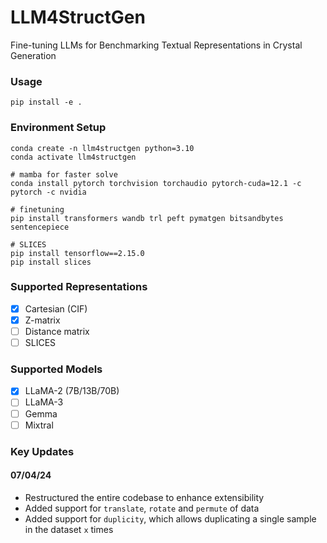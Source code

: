 # LLM4StructGen
Fine-tuning LLMs for Benchmarking Textual Representations in Crystal Generation

### Usage
```
pip install -e .
```

### Environment Setup
```
conda create -n llm4structgen python=3.10
conda activate llm4structgen

# mamba for faster solve
conda install pytorch torchvision torchaudio pytorch-cuda=12.1 -c pytorch -c nvidia

# finetuning
pip install transformers wandb trl peft pymatgen bitsandbytes sentencepiece

# SLICES
pip install tensorflow==2.15.0
pip install slices
```

### Supported Representations
- [x] Cartesian (CIF)
- [x] Z-matrix
- [ ] Distance matrix
- [ ] SLICES

### Supported Models
- [x] LLaMA-2 (7B/13B/70B)
- [ ] LLaMA-3
- [ ] Gemma
- [ ] Mixtral

### Key Updates
#### 07/04/24
- Restructured the entire codebase to enhance extensibility
- Added support for `translate`, `rotate` and `permute` of data
- Added support for `duplicity`, which allows duplicating a single sample in the dataset `x` times